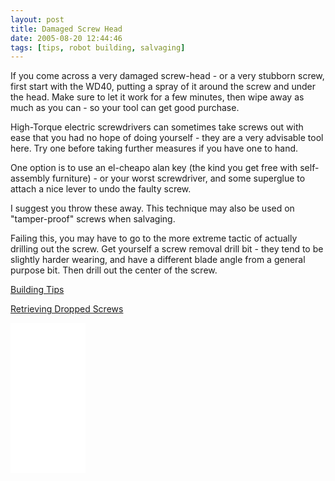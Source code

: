 ```yaml
---
layout: post
title: Damaged Screw Head
date: 2005-08-20 12:44:46
tags: [tips, robot building, salvaging]
---
```

If you come across a very damaged screw-head - or a very stubborn screw, first start with the WD40, putting a spray of it around the screw and under the head. Make sure to let it work for a few minutes, then wipe away as much as you can - so your tool can get good purchase.

High-Torque electric screwdrivers can sometimes take screws out with ease that you had no hope of doing yourself - they are a very advisable tool here. Try one before taking further measures if you have one to hand.

One option is to use an el-cheapo alan key (the kind you get free with self-assembly furniture) - or your worst screwdriver, and some superglue to attach a nice lever to undo the faulty screw.

I suggest you throw these away.  This technique may also be used on "tamper-proof" screws when salvaging.

Failing this, you may have to go to the more extreme tactic of actually drilling out the screw. Get yourself a screw removal drill bit - they tend to be slightly harder wearing, and have a different blade angle from a general purpose bit. Then drill out the center of the screw.

[Building Tips](/wiki/building_tips.html "Hints and helpers for actually building robots, and other stuff.")

[Retrieving Dropped Screws](/wiki/retreiving_dropped_screws.html "What to do when you drop a screw, nut or bolt into the gubbins of a machine")

<iframe style="width:120px;height:240px;" marginwidth="0" marginheight="0" scrolling="no" frameborder="0" src="//ws-eu.amazon-adsystem.com/widgets/q?ServiceVersion=20070822&OneJS=1&Operation=GetAdHtml&MarketPlace=GB&source=ss&ref=as_ss_li_til&ad_type=product_link&tracking_id=orionrobots-21&language=en_GB&marketplace=amazon&region=GB&placement=B07YTPZ35S&asins=B07YTPZ35S&linkId=9980c6c24a609008ba508f6f18fe3011&show_border=true&link_opens_in_new_window=true"></iframe>
